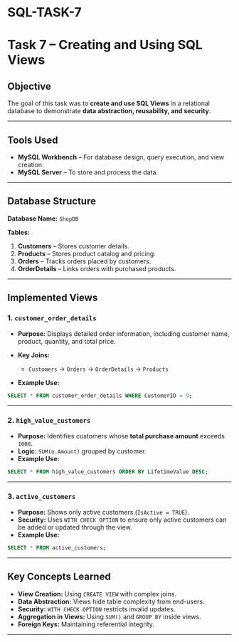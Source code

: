 # SQL-TASK-7

# Task 7 – Creating and Using SQL Views

## Objective

The goal of this task was to **create and use SQL Views** in a relational database to demonstrate **data abstraction, reusability, and security**.

---

## Tools Used

* **MySQL Workbench** – For database design, query execution, and view creation.
* **MySQL Server** – To store and process the data.

---

## Database Structure

**Database Name:** `ShopDB`

**Tables:**

1. **Customers** – Stores customer details.
2. **Products** – Stores product catalog and pricing.
3. **Orders** – Tracks orders placed by customers.
4. **OrderDetails** – Links orders with purchased products.

---

## Implemented Views

### 1. `customer_order_details`

* **Purpose:** Displays detailed order information, including customer name, product, quantity, and total price.
* **Key Joins:**

  * `Customers` → `Orders` → `OrderDetails` → `Products`
* **Example Use:**

```sql
SELECT * FROM customer_order_details WHERE CustomerID = 9;
```

---

### 2. `high_value_customers`

* **Purpose:** Identifies customers whose **total purchase amount** exceeds `1000`.
* **Logic:** `SUM(o.Amount)` grouped by customer.
* **Example Use:**

```sql
SELECT * FROM high_value_customers ORDER BY LifetimeValue DESC;
```

---

### 3. `active_customers`

* **Purpose:** Shows only active customers (`IsActive = TRUE`).
* **Security:** Uses `WITH CHECK OPTION` to ensure only active customers can be added or updated through the view.
* **Example Use:**

```sql
SELECT * FROM active_customers;
```

---

## Key Concepts Learned

* **View Creation:** Using `CREATE VIEW` with complex joins.
* **Data Abstraction:** Views hide table complexity from end-users.
* **Security:** `WITH CHECK OPTION` restricts invalid updates.
* **Aggregation in Views:** Using `SUM()` and `GROUP BY` inside views.
* **Foreign Keys:** Maintaining referential integrity.

---
